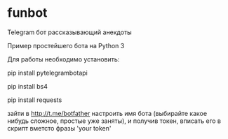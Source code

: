 # funbot
Telegram бот рассказывающий анекдоты

Пример простейшего бота на Python 3

Для работы необходимо установить:

pip install pytelegrambotapi

pip install bs4

pip install requests

зайти в http://t.me/botfather настроить имя бота (выбирайте какое нибудь сложное, простые уже заняты), и получив токен, вписать его в скрипт вметсто фразы 'your token'
